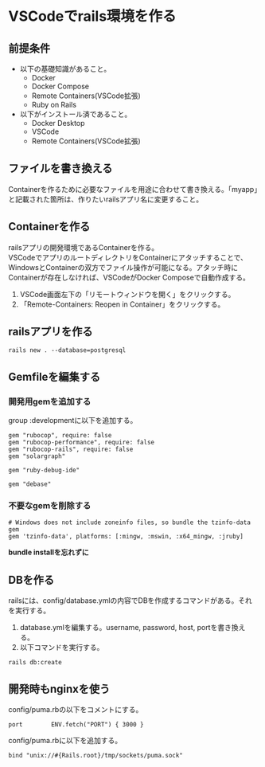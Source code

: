 # VSCodeでrails環境を作る

## 前提条件
- 以下の基礎知識があること。
  - Docker
  - Docker Compose
  - Remote Containers(VSCode拡張)  
  - Ruby on Rails
- 以下がインストール済であること。
  - Docker Desktop
  - VSCode
  - Remote Containers(VSCode拡張)

## ファイルを書き換える
Containerを作るために必要なファイルを用途に合わせて書き換える。「myapp」と記載された箇所は、作りたいrailsアプリ名に変更すること。

## Containerを作る
railsアプリの開発環境であるContainerを作る。  
VSCodeでアプリのルートディレクトリをContainerにアタッチすることで、WindowsとContainerの双方でファイル操作が可能になる。アタッチ時にContainerが存在しなければ、VSCodeがDocker Composeで自動作成する。
1. VSCode画面左下の「リモートウィンドウを開く」をクリックする。
2. 「Remote-Containers: Reopen in Container」をクリックする。

## railsアプリを作る
```
rails new . --database=postgresql
```

## Gemfileを編集する
### 開発用gemを追加する
group :developmentに以下を追加する。
```
gem "rubocop", require: false
gem "rubocop-performance", require: false
gem "rubocop-rails", require: false
gem "solargraph"

gem "ruby-debug-ide"

gem "debase"
```

### 不要なgemを削除する
```
# Windows does not include zoneinfo files, so bundle the tzinfo-data gem
gem 'tzinfo-data', platforms: [:mingw, :mswin, :x64_mingw, :jruby]
```
**bundle installを忘れずに**

## DBを作る
railsには、config/database.ymlの内容でDBを作成するコマンドがある。それを実行する。
1. database.ymlを編集する。username, password, host, portを書き換える。
2. 以下コマンドを実行する。
```
rails db:create
```

## 開発時もnginxを使う
config/puma.rbの以下をコメントにする。
```
port        ENV.fetch("PORT") { 3000 }
```
config/puma.rbに以下を追加する。
```
bind "unix://#{Rails.root}/tmp/sockets/puma.sock"
```
